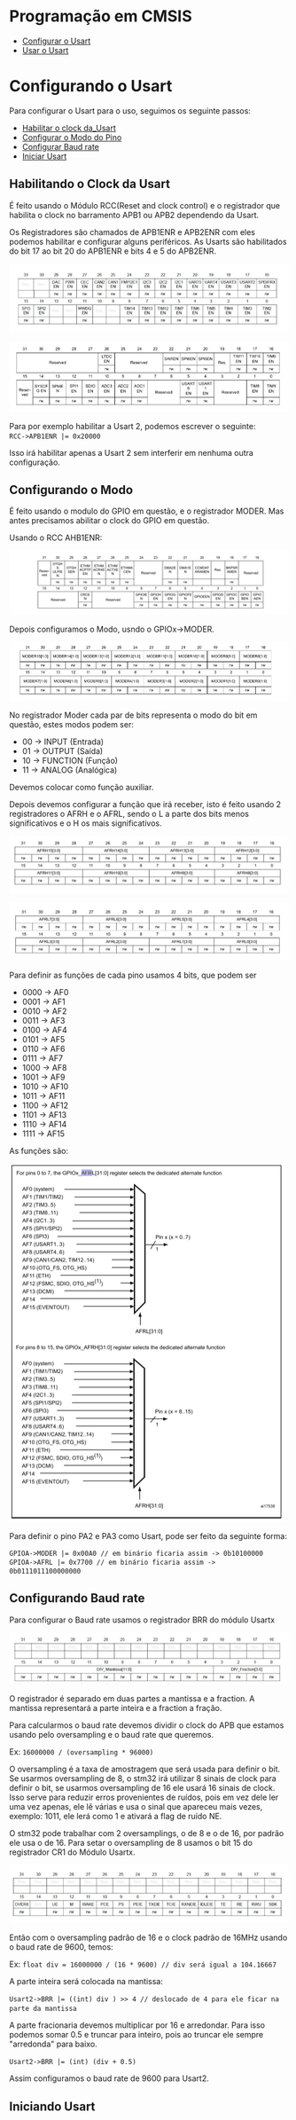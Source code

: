 # Programação em CMSIS 

- [Configurar o Usart](#Configurando-o-Usart)
- [Usar o Usart](#Usando-o-Usart)

# Configurando o Usart

Para configurar o Usart para o uso, seguimos os seguinte passos:

- [Habilitar o clock da_Usart](#Habilitando-o-Clock-da_Usart)
- [Configurar o Modo do Pino](#Configurando-o-Modo)
- [Configurar Baud rate](#Configurando-Baud-rate)
- [Iniciar Usart](#Iniciando-Usart) 


## Habilitando o Clock da Usart

É feito usando o Módulo RCC(Reset and clock control) e o registrador que habilita o clock
no barramento APB1 ou APB2 dependendo da Usart.

Os Registradores são chamados de APB1ENR e APB2ENR com eles podemos habilitar e configurar alguns periféricos.
As Usarts são habilitados do bit 17 ao bit 20 do APB1ENR e bits 4 e 5 do APB2ENR.

![APB1ENR](../imagens/APB1ENR.PNG)

![APB2ENR](../imagens/APB2ENR.PNG)

Para por exemplo habilitar a Usart 2, podemos escrever o seguinte:  
`RCC->APB1ENR |= 0x20000`

Isso irá habilitar apenas a Usart 2 sem interferir em nenhuma outra configuração.

## Configurando o Modo

É feito usando o modulo do GPIO em questão, e o registrador MODER. Mas antes precisamos abilitar o clock
do GPIO em questão.

Usando o RCC AHB1ENR:

![AHB1ENR](../imagens/HB1ENR.PNG)

Depois configuramos o Modo, usndo o GPIOx->MODER.

![MODER](../imagens/MODER.PNG)

No registrador Moder cada par de bits representa o modo do bit em questão, estes modos
podem ser:

- 00 -> INPUT (Entrada)
- 01 -> OUTPUT (Saída)
- 10 -> FUNCTION (Função)
- 11 -> ANALOG (Analógica)

Devemos colocar como função auxiliar.

Depois devemos configurar a função que irá receber, isto é feito usando 2 registradores o AFRH
e o AFRL, sendo o L a parte dos bits menos significativos e o H os mais significativos.


![AFRH](../imagens/AFRH.PNG)

![AFRL](../imagens/AFRL.PNG)

Para definir as funções de cada pino usamos 4 bits, que podem ser

- 0000 -> AF0
- 0001 -> AF1
- 0010 -> AF2
- 0011 -> AF3
- 0100 -> AF4
- 0101 -> AF5
- 0110 -> AF6
- 0111 -> AF7
- 1000 -> AF8
- 1001 -> AF9
- 1010 -> AF10
- 1011 -> AF11
- 1100 -> AF12
- 1101 -> AF13
- 1110 -> AF14
- 1111 -> AF15

As funções são:

![Funções](../imagens/Funções.PNG)


Para definir o pino PA2 e PA3 como Usart, pode ser feito da seguinte forma:  

    GPIOA->MODER |= 0x00A0 // em binário ficaria assim -> 0b10100000
    GPIOA->AFRL |= 0x7700 // em binário ficaria assim -> 0b0111011100000000

## Configurando Baud rate

Para configurar o Baud rate usamos o registrador BRR do módulo Usartx

![Usart_BRR](../imagens/Usart_BRR.PNG)

O registrador é separado em duas partes a mantissa e a fraction. A mantissa representará 
a parte inteira e a fraction a fração.

Para calcularmos o baud rate devemos dividir o clock do APB que estamos usando pelo oversampling e o
baud rate que queremos.

Ex: `16000000 / (oversampling * 96000)`

O oversampling é a taxa de amostragem que será usada para definir o bit. Se usarmos oversampling de 8, o
stm32 irá utilizar 8 sinais de clock para definir o bit, se usarmos oversampling de 16 ele usará 16 sinais 
de clock. Isso serve para reduzir erros provenientes de ruídos, pois em vez dele ler uma vez apenas, ele lê
várias e usa o sinal que apareceu mais vezes, exemplo: 1011, ele lerá como 1 e ativará a flag de ruído NE.

O stm32 pode trabalhar com 2 oversamplings, o de 8 e o de 16, por padrão ele usa o de 16. Para setar o oversampling
de 8 usamos o bit 15 do registrador CR1 do Módulo Usartx.

![Usart_CR1](../imagens/Usart_CR1.PNG)

Então com o oversampling padrão de 16 e o clock padrão de 16MHz usando o baud rate de 9600, temos:

Ex: `float div = 16000000 / (16 * 9600) // div será igual a 104.16667`

A parte inteira será colocada na mantissa:

`Usart2->BRR |= ((int) div ) >> 4 // deslocado de 4 para ele ficar na parte da mantissa`

A parte fracionaria devemos multiplicar por 16 e arredondar. Para isso podemos somar 0.5 e truncar para inteiro, pois
ao truncar ele sempre "arredonda" para baixo.

`Usart2->BRR |= (int) (div + 0.5)` 

Assim configuramos o baud rate de 9600 para Usart2.

## Iniciando Usart

